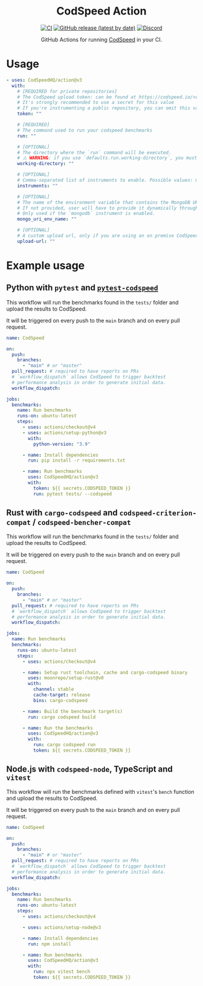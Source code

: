 <div align="center">
<h1>CodSpeed Action</h1>

[![CI](https://github.com/CodSpeedHQ/action/actions/workflows/ci.yml/badge.svg)](https://github.com/CodSpeedHQ/action/actions/workflows/ci.yml)
[![GitHub release (latest by date)](https://img.shields.io/github/v/release/CodSpeedHQ/action)](https://github.com/CodSpeedHQ/action/releases)
[![Discord](https://img.shields.io/badge/chat%20on-discord-7289da.svg)](https://discord.com/invite/MxpaCfKSqF)

GitHub Actions for running [CodSpeed](https://codspeed.io) in your CI.

</div>

# Usage

```yaml
- uses: CodSpeedHQ/action@v3
  with:
    # [REQUIRED for private repositories]
    # The CodSpeed upload token: can be found at https://codspeed.io/<org>/<repo>/settings
    # It's strongly recommended to use a secret for this value
    # If you're instrumenting a public repository, you can omit this value
    token: ""

    # [REQUIRED]
    # The command used to run your codspeed benchmarks
    run: ""

    # [OPTIONAL]
    # The directory where the `run` command will be executed.
    # ⚠️ WARNING: if you use `defaults.run.working-directory`, you must still set this parameter.
    working-directory: ""

    # [OPTIONAL]
    # Comma-separated list of instruments to enable. Possible values: mongodb.
    instruments: ""

    # [OPTIONAL]
    # The name of the environment variable that contains the MongoDB URI to patch.
    # If not provided, user will have to provide it dynamically through a CodSpeed integration.
    # Only used if the `mongodb` instrument is enabled.
    mongo_uri_env_name: ""

    # [OPTIONAL]
    # A custom upload url, only if you are using an on premise CodSpeed instance
    upload-url: ""
```

# Example usage

## Python with `pytest` and [`pytest-codspeed`](https://github.com/CodSpeedHQ/pytest-codspeed)

This workflow will run the benchmarks found in the `tests/` folder and upload the results to CodSpeed.

It will be triggered on every push to the `main` branch and on every pull request.

```yaml
name: CodSpeed

on:
  push:
    branches:
      - "main" # or "master"
  pull_request: # required to have reports on PRs
  # `workflow_dispatch` allows CodSpeed to trigger backtest
  # performance analysis in order to generate initial data.
  workflow_dispatch:

jobs:
  benchmarks:
    name: Run benchmarks
    runs-on: ubuntu-latest
    steps:
      - uses: actions/checkout@v4
      - uses: actions/setup-python@v3
        with:
          python-version: "3.9"

      - name: Install dependencies
        run: pip install -r requirements.txt

      - name: Run benchmarks
        uses: CodSpeedHQ/action@v3
        with:
          token: ${{ secrets.CODSPEED_TOKEN }}
          run: pytest tests/ --codspeed
```

## Rust with `cargo-codspeed` and `codspeed-criterion-compat` / `codspeed-bencher-compat`

This workflow will run the benchmarks found in the `tests/` folder and upload the results to CodSpeed.

It will be triggered on every push to the `main` branch and on every pull request.

```yml
name: CodSpeed

on:
  push:
    branches:
      - "main" # or "master"
  pull_request: # required to have reports on PRs
  # `workflow_dispatch` allows CodSpeed to trigger backtest
  # performance analysis in order to generate initial data.
  workflow_dispatch:

jobs:
  name: Run benchmarks
  benchmarks:
    runs-on: ubuntu-latest
    steps:
      - uses: actions/checkout@v4

      - name: Setup rust toolchain, cache and cargo-codspeed binary
        uses: moonrepo/setup-rust@v0
        with:
          channel: stable
          cache-target: release
          bins: cargo-codspeed

      - name: Build the benchmark target(s)
        run: cargo codspeed build

      - name: Run the benchmarks
        uses: CodSpeedHQ/action@v3
        with:
          run: cargo codspeed run
          token: ${{ secrets.CODSPEED_TOKEN }}
```

## Node.js with `codspeed-node`, TypeScript and `vitest`

This workflow will run the benchmarks defined with `vitest`'s `bench` function and upload the results to CodSpeed.

It will be triggered on every push to the `main` branch and on every pull request.

```yml
name: CodSpeed

on:
  push:
    branches:
      - "main" # or "master"
  pull_request: # required to have reports on PRs
  # `workflow_dispatch` allows CodSpeed to trigger backtest
  # performance analysis in order to generate initial data.
  workflow_dispatch:

jobs:
  benchmarks:
    name: Run benchmarks
    runs-on: ubuntu-latest
    steps:
      - uses: actions/checkout@v4

      - uses: actions/setup-node@v3

      - name: Install dependencies
        run: npm install

      - name: Run benchmarks
        uses: CodSpeedHQ/action@v3
        with:
          run: npx vitest bench
          token: ${{ secrets.CODSPEED_TOKEN }}
```
